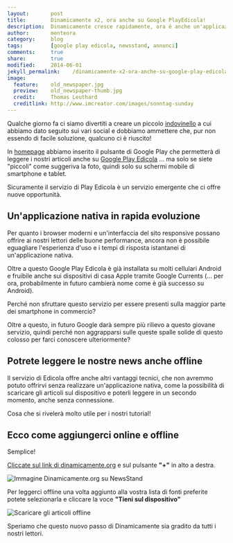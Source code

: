 ```yaml
---
layout:       post
title:        Dinamicamente x2, ora anche su Google PlayEdicola!
description:  Dinamicamente cresce rapidamente, ora è anche un'applicazione nativa su Iphone e Android grazie a Google PlayEdicola
author:       menteora
category:     blog
tags:         [google play edicola, newsstand, annunci]
comments:     true
share:        true
modified:     2014-06-01
jekyll_permalink:    /dinamicamente-x2-ora-anche-su-google-play-edicola
image:
  feature:    old_newspaper.jpg
  preview:    old_newspaper-thumb.jpg
  credit:     Thomas Leuthard
  creditlink: http://www.imcreator.com/images/sonntag-sunday
---
```


Qualche giorno fa ci siamo divertiti a creare un piccolo [indovinello](/news/trova-le-differenze) a cui abbiamo dato seguito sui vari social e dobbiamo ammettere che, pur non essendo di facile soluzione, qualcuno ci è riuscito!

In [homepage](http://www.dinamicamente.org) abbiamo inserito il pulsante di Google Play che permetterà di leggere i nostri articoli anche su [Google Play Edicola](http://google.com/newsstand/s/CBIwoIDcmh8) ... ma solo se siete "piccoli" come suggeriva la foto, quindi solo su schermi mobile di smartphone e tablet.

Sicuramente il servizio di Play Edicola è un servizio emergente che ci offre nuove opportunità.

## Un'applicazione nativa in rapida evoluzione

Per quanto i browser moderni e un'interfaccia del sito responsive possano offrire ai nostri lettori delle buone performance, ancora non è possibile eguagliare l'esperienza d'uso e i tempi di risposta istantanei di un'applicazione nativa.

Oltre a questo Google Play Edicola è già installata su molti cellulari Android e fruibile anche sui dispositivi di casa Apple tramite Google Currents (... per ora, probabilmente in futuro cambierà nome come è già successo su Android).

Perché non sfruttare questo servizio per essere presenti sulla maggior parte dei smartphone in commercio?

Oltre a questo, in futuro Google darà sempre più rilievo a questo giovane servizio, quindi perché non aggrapparsi sulle queste spalle solide di questo colosso per farci conoscere ulteriormente?

## Potrete leggere le nostre news anche offline

Il servizio di Edicola offre anche altri vantaggi tecnici, che non avremmo potuto offrirvi senza realizzare un'applicazione nativa, come la possibilità di scaricare gli articoli sul dispositivo e poterli leggere in un secondo momento, anche senza connessione.

Cosa che si rivelerà molto utile per i nostri tutorial!

## Ecco come aggiungerci online e offline

Semplice!

[Cliccate sul link di dinamicamente.org](http://google.com/newsstand/s/CBIwoIDcmh8) e sul pulsante **"+"** in alto a destra.

![Immagine Dinamicamente.org su NewsStand](images/dinamicamente_newsstand.png)

Per leggerci offline una volta aggiunto alla vostra lista di fonti preferite potete selezionarla e cliccare la voce **"Tieni sul dispositivo"**

![Scaricare gli articoli offline](/images/newsstand_offline.png)

Speriamo che questo nuovo passo di Dinamicamente sia gradito da tutti i nostri lettori.
